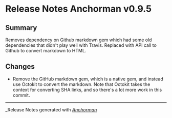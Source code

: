 # Release Notes Anchorman v0.9.5

## Summary

Removes dependency on Github markdown gem which had some old dependencies that didn't play well with Travis. Replaced with
API call to Github to convert markdown to HTML.

## Changes

* Remove the GitHub markdown gem, which is a native gem, and instead use Octokit to convert the markdown. Note that Octokit takes the context for converting SHA links, and so there's a lot more work in this commit.

------

_Release Notes generated with _[Anchorman](http://github.com/infews/anchorman)_
